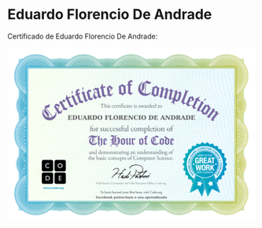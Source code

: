 # Eduardo Florencio De Andrade

Certificado de Eduardo Florencio De Andrade:

![Imagem do certificado Compute It de Eduardo Florencio De Andrade](certificado/eduardo-florencio-de-andrade.jpg)

